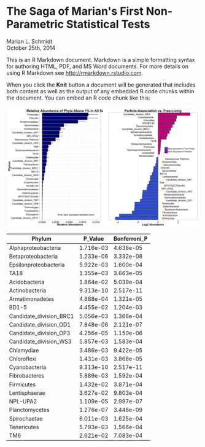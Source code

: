 # The Saga of Marian's First Non-Parametric Statistical Tests
Marian L. Schmidt  
October 25th, 2014  

This is an R Markdown document. Markdown is a simple formatting syntax for authoring HTML, PDF, and MS Word documents. For more details on using R Markdown see <http://rmarkdown.rstudio.com>.

When you click the **Knit** button a document will be generated that includes both content as well as the output of any embedded R code chunks within the document. You can embed an R code chunk like this:

![plot of chunk unnamed-chunk-1](./README_files/figure-html/unnamed-chunk-1.png) 




Phylum | P_Value | Bonferroni_P
--- | --- | ---
Alphaproteobacteria | 1.716e-03 | 4.638e-05
Betaproteobacteria | 1.233e-06 | 3.332e-08
Epsilonproteobacteria | 5.922e-03 | 1.600e-04
TA18 | 1.355e-03 | 3.663e-05
Acidobacteria | 1.864e-02 | 5.039e-04
Actinobacteria | 9.313e-10 | 2.517e-11
Armatimonadetes | 4.888e-04 | 1.321e-05
BD1-5 | 4.455e-02 | 1.204e-03
Candidate_division_BRC1 | 5.056e-03 | 1.366e-04
Candidate_division_OD1 | 7.848e-06 | 2.121e-07
Candidate_division_OP3 | 4.256e-05 | 1.150e-06
Candidate_division_WS3 | 5.857e-03 | 1.583e-04
Chlamydiae | 3.486e-03 | 9.422e-05
Chloroflexi | 1.431e-03 | 3.868e-05
Cyanobacteria | 9.313e-10 | 2.517e-11
Fibrobacteres | 5.889e-03 | 1.592e-04
Firmicutes | 1.432e-02 | 3.871e-04
Lentisphaerae | 3.627e-02 | 9.803e-04
NPL-UPA2 | 1.109e-05 | 2.997e-07
Planctomycetes | 1.276e-07 | 3.448e-09
Spirochaetae | 6.011e-03 | 1.625e-04
Tenericutes | 5.793e-03 | 1.566e-04
TM6 | 2.621e-02 | 7.083e-04






